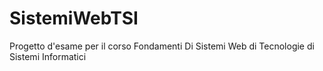 # SistemiWebTSI
Progetto d'esame per il corso Fondamenti Di Sistemi Web di Tecnologie di Sistemi Informatici

